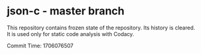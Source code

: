 # json-c - master branch

This repository contains frozen state of the repository.
Its history is cleared. It is used only for static code
analysis with Codacy.

Commit Time: 1706076507
